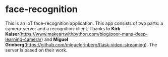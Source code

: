 # face-recognition

This is an IoT face-recognition application. This app consists of two parts: a camera-server and a recognition-client. Thanks to **Kirk Kaiser**(https://www.makeartwithpython.com/blog/poor-mans-deep-learning-camera/) and **Miguel Grinberg**(https://github.com/miguelgrinberg/flask-video-streaming). The server is based on their work.
